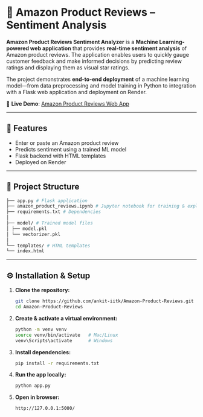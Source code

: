 # 🛒 Amazon Product Reviews – Sentiment Analysis  

**Amazon Product Reviews Sentiment Analyzer** is a **Machine Learning-powered web application** that provides **real-time sentiment analysis** of Amazon product reviews. The application enables users to quickly gauge customer feedback and make informed decisions by predicting review ratings and displaying them as visual star ratings.

The project demonstrates **end-to-end deployment** of a machine learning model—from data preprocessing and model training in Python to integration with a Flask web application and deployment on Render.

🔗 **Live Demo**: [Amazon Product Reviews Web App](https://amazon-product-reviews-2.onrender.com/)  

---

## 📌 Features
- Enter or paste an Amazon product review
- Predicts sentiment using a trained ML model
- Flask backend with HTML templates
- Deployed on Render

---

## 📂 Project Structure

   ```bash
   ├── app.py # Flask application
   ├── amazon_product_reviews.ipynb # Jupyter notebook for training & exploration
   ├── requirements.txt # Dependencies
   │
   ├── model/ # Trained model files
   │ ├── model.pkl
   │ └── vectorizer.pkl
   │
   └── templates/ # HTML templates
   └── index.html
   ```
---

## ⚙️ Installation & Setup

1. **Clone the repository:**
     ```bash
     git clone https://github.com/ankit-iitk/Amazon-Product-Reviews.git
     cd Amazon-Product-Reviews
     ```
2. **Create & activate a virtual environment:**
      ```bash
      python -m venv venv
      source venv/bin/activate   # Mac/Linux
      venv\Scripts\activate      # Windows
      ```
3. **Install dependencies:**
      ```bash
      pip install -r requirements.txt
      ```
4. **Run the app locally:**
      ```bash
      python app.py
      ```
5. **Open in browser:**
      ```bash
      http://127.0.0.1:5000/
      ```
   
   

